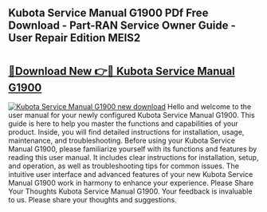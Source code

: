 ## Kubota Service Manual G1900 PDf Free Download - Part-RAN Service Owner Guide - User Repair Edition MElS2

# <h2><a href="http://bc77950.oget.top/?id=Kubota+Service+Manual+G1900">🔗Download New 👉🔴 Kubota Service Manual G1900</a></h2>

[![Kubota Service Manual G1900 new download](https://i.imgur.com/5g1atiW.png)](http://bc77950.oget.top/?id=Kubota+Service+Manual+G1900)
Hello and welcome to the user manual for your newly configured Kubota Service Manual G1900. This guide is here to help you master the functions and capabilities of your product. Inside, you will find detailed instructions for installation, usage, maintenance, and troubleshooting. Before using your Kubota Service Manual G1900, please familiarize yourself with its functions and features by reading this user manual. It includes clear instructions for installation, setup, and operation, as well as troubleshooting tips for common issues. The intuitive user interface and advanced features of your new Kubota Service Manual G1900 work in harmony to enhance your experience. Please Share Your Thoughts Kubota Service Manual G1900. Your feedback is invaluable to us. Please share your thoughts and suggestions.
